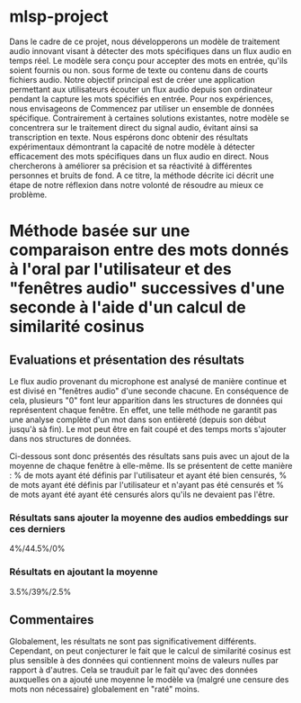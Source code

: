 # mlsp-project

Dans le cadre de ce projet, nous développerons un modèle de traitement audio innovant visant à détecter des mots spécifiques dans un flux audio en temps réel. Le modèle sera conçu pour accepter des mots en entrée, qu'ils soient fournis ou non. sous forme de texte ou contenu dans de courts fichiers audio. Notre objectif principal est de créer une application permettant aux utilisateurs écouter un flux audio depuis son ordinateur pendant la capture les mots spécifiés en entrée. Pour nos expériences, nous envisageons de Commencez par utiliser un ensemble de données spécifique. Contrairement à certaines solutions existantes, notre modèle se concentrera sur le traitement direct du signal audio, évitant ainsi sa transcription en texte. Nous espérons donc obtenir des résultats expérimentaux démontrant la capacité de notre modèle à détecter efficacement des mots spécifiques dans un flux audio en direct. Nous chercherons à améliorer sa précision et sa réactivité à différentes personnes et bruits de fond. A ce titre, la méthode décrite ici décrit une étape de notre réflexion dans notre volonté de résoudre au mieux ce problème.

# Méthode basée sur une comparaison entre des mots donnés à l'oral par l'utilisateur et des "fenêtres audio" successives d'une seconde à l'aide d'un calcul de similarité cosinus

## Evaluations et présentation des résultats

Le flux audio provenant du microphone est analysé de manière continue et est divisé en "fenêtres audio" d'une seconde chacune. En conséquence de cela, plusieurs "0" font leur apparition dans les structures de données qui représentent chaque fenêtre. En effet, une telle méthode ne garantit pas une analyse complète d'un mot dans son entièreté (depuis son début jusqu'à sà fin). Le mot peut être en fait coupé et des temps morts s'ajouter dans nos structures de données.

Ci-dessous sont donc présentés des résultats sans puis avec un ajout de la moyenne de chaque fenêtre à elle-même.
Ils se présentent de cette manière : % de mots ayant été définis par l'utilisateur et ayant été bien censurés, % de mots ayant été définis par l'utilisateur et n'ayant pas été censurés et % de mots ayant été ayant été censurés alors qu'ils ne devaient pas l'être.

### Résultats sans ajouter la moyenne des audios embeddings sur ces derniers

4%/44.5%/0%

### Résultats en ajoutant la moyenne

3.5%/39%/2.5%

## Commentaires

Globalement, les résultats ne sont pas significativement différents. Cependant, on peut conjecturer le fait que le calcul de similarité cosinus est plus sensible à des données qui contiennent moins de valeurs nulles par rapport à d'autres. Cela se trauduit par le fait qu'avec des données auxquelles on a ajouté une moyenne le modèle va (malgré une censure des mots non nécessaire) globalement en "raté" moins.
